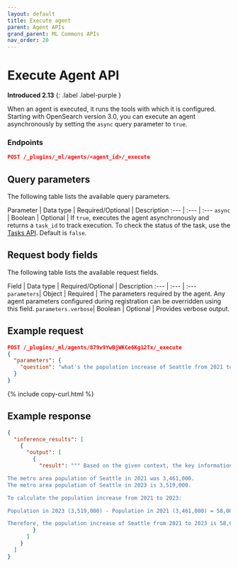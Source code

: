 ```yaml
---
layout: default
title: Execute agent
parent: Agent APIs
grand_parent: ML Commons APIs
nav_order: 20
---
```


# Execute Agent API
**Introduced 2.13**
{: .label .label-purple }

When an agent is executed, it runs the tools with which it is configured. Starting with OpenSearch version 3.0, you can execute an agent asynchronously by setting the `async` query parameter to `true`.

### Endpoints

```json
POST /_plugins/_ml/agents/<agent_id>/_execute
```

## Query parameters

The following table lists the available query parameters.

Parameter | Data type | Required/Optional | Description
:---  | :--- | :--- 
`async` | Boolean | Optional | If `true`, executes the agent asynchronously and returns a `task_id` to track execution. To check the status of the task, use the [Tasks API]({{site.url}}{{site.baseurl}}/ml-commons-plugin/api/tasks-apis/get-task/). Default is `false`.

## Request body fields

The following table lists the available request fields.

Field | Data type | Required/Optional | Description
:---  | :--- | :--- 
`parameters`| Object | Required | The parameters required by the agent. Any agent parameters configured during registration can be overridden using this field.
`parameters.verbose`| Boolean | Optional | Provides verbose output. 

## Example request

```json
POST /_plugins/_ml/agents/879v9YwBjWKCe6Kg12Tx/_execute
{
  "parameters": {
    "question": "what's the population increase of Seattle from 2021 to 2023"
  }
}
```
{% include copy-curl.html %}

## Example response

```json
{
  "inference_results": [
    {
      "output": [
        {
          "result": """ Based on the given context, the key information is:

The metro area population of Seattle in 2021 was 3,461,000.
The metro area population of Seattle in 2023 is 3,519,000.

To calculate the population increase from 2021 to 2023:

Population in 2023 (3,519,000) - Population in 2021 (3,461,000) = 58,000

Therefore, the population increase of Seattle from 2021 to 2023 is 58,000."""
        }
      ]
    }
  ]
}
```